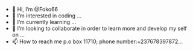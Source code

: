 - 👋 Hi, I’m @Foko66
- 👀 I’m interested in coding ...
- 🌱 I’m currently learning ...
- 💞️ I’m looking to collaborate in order to learn more and develop my self on ...
- 📫 How to reach me p.o box 11710; phone number:+237678397872...

<!---
Foko66/Foko66 is a ✨ special ✨ repository because its `README.md` (this file) appears on your GitHub profile.
You can click the Preview link to take a look at your changes.
--->
